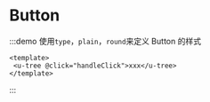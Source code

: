 # Button
:::demo 使用`type`，`plain`，`round`来定义 Button 的样式

```vue
<template>
 <u-tree @click="handleClick">xxx</u-tree>
</template>
```
:::
